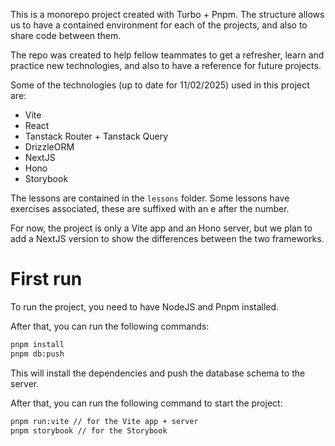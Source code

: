 This is a monorepo project created with Turbo + Pnpm. The structure allows us to have a contained environment for each of the projects, and also to share code between them.

The repo was created to help fellow teammates to get a refresher, learn and practice new technologies, and also to have a reference for future projects.

Some of the technologies (up to date for 11/02/2025) used in this project are:

- Vite
- React
- Tanstack Router + Tanstack Query
- DrizzleORM
- NextJS
- Hono
- Storybook

The lessons are contained in the `lessons` folder. Some lessons have exercises associated, these are suffixed with an  e  after the number.

For now, the project is only a Vite app and an Hono server, but we plan to add a NextJS version to show the differences between the two frameworks.

# First run

To run the project, you need to have NodeJS and Pnpm installed.

After that, you can run the following commands:

```bash
pnpm install
pnpm db:push
```

This will install the dependencies and push the database schema to the server.

After that, you can run the following command to start the project:

```bash
pnpm run:vite // for the Vite app + server
pnpm storybook // for the Storybook
```
